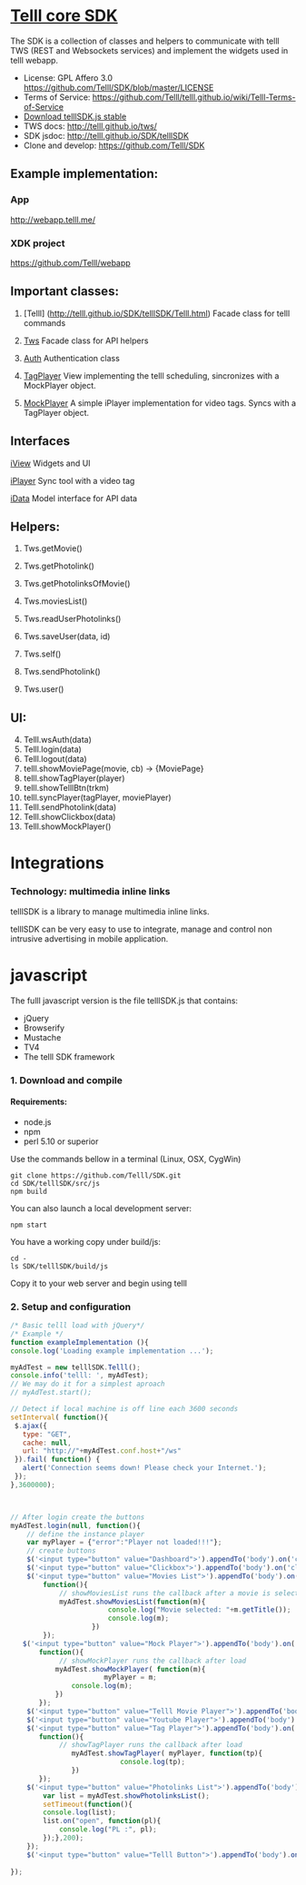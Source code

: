 # [Telll core SDK](http://telll.github.io/SDK/)

The SDK is a collection of classes and helpers to communicate with telll TWS (REST and Websockets services) and implement the widgets used in telll webapp.

- License: GPL Affero 3.0 https://github.com/Telll/SDK/blob/master/LICENSE
- Terms of Service: https://github.com/Telll/telll.github.io/wiki/Telll-Terms-of-Service
- [Download telllSDK.js stable](https://raw.githubusercontent.com/Telll/webapp/master/www/js/telllSDK.js)
- TWS docs: http://telll.github.io/tws/
- SDK jsdoc:  http://telll.github.io/SDK/telllSDK
- Clone and develop: https://github.com/Telll/SDK

## Example implementation:

### App
http://webapp.telll.me/

### XDK project
https://github.com/Telll/webapp

## Important classes:

1. [Telll] (http://telll.github.io/SDK/telllSDK/Telll.html)
Facade class for telll commands

1. [Tws](http://telll.github.io/SDK/telllSDK/Tws.html)
Facade class for API helpers

1. [Auth](http://telll.github.io/SDK/telllSDK/Auth.html)
Authentication class

1. [TagPlayer](http://telll.github.io/SDK/telllSDK/TagPlayer.html)
View implementing the telll scheduling, sincronizes with a MockPlayer object.

1. [MockPlayer](http://telll.github.io/SDK/telllSDK/MockPlayer.html)
A simple iPlayer implementation for video tags. Syncs with a TagPlayer object.

## Interfaces
[iView](http://telll.github.io/SDK/telllSDK/iView.html)
Widgets and UI

[iPlayer](http://telll.github.io/SDK/telllSDK/iPlayer.html)
Sync tool with a video tag

[iData](http://telll.github.io/SDK/telllSDK/iData.html)
Model interface for API data

## Helpers:

1. Tws.getMovie()

1. Tws.getPhotolink()

1. Tws.getPhotolinksOfMovie()

1. Tws.moviesList()

1. Tws.readUserPhotolinks()

1. Tws.saveUser(data, id)

1. Tws.self()

1. Tws.sendPhotolink()

1. Tws.user()

## UI:
4. Telll.wsAuth(data)
5. Telll.login(data)
6. Telll.logout(data)
1. telll.showMoviePage(movie, cb) → {MoviePage}
1. telll.showTagPlayer(player)
2. telll.showTelllBtn(trkm)
3. telll.syncPlayer(tagPlayer, moviePlayer)
4. Telll.sendPhotolink(data)
5. Telll.showClickbox(data)
6. Telll.showMockPlayer()


# Integrations

### Technology: multimedia inline links
telllSDK is a library to manage multimedia inline links.

telllSDK can be very easy to use to integrate, manage and control non intrusive advertising in mobile application.

# javascript

The fulll javascript version is the file telllSDK.js that contains:
- jQuery 
- Browserify
- Mustache
- TV4
- The telll SDK framework

### 1. Download and compile

#### Requirements:
- node.js
- npm
- perl 5.10 or superior

Use the commands bellow in a terminal (Linux, OSX, CygWin)

```shell
git clone https://github.com/Telll/SDK.git
cd SDK/telllSDK/src/js
npm build
```

You can also launch a local development server:  
```shell
npm start
```

You have a working copy under build/js:

```shell
cd -
ls SDK/telllSDK/build/js

```
Copy it to your web server and begin using telll

### 2. Setup and configuration

```javascript
/* Basic telll load with jQuery*/
/* Example */
function exampleImplementation (){
console.log('Loading example implementation ...');

myAdTest = new telllSDK.Telll();
console.info('telll: ', myAdTest);
// We may do it for a simplest aproach
// myAdTest.start();

// Detect if local machine is off line each 3600 seconds
setInterval( function(){
 $.ajax({
   type: "GET",
   cache: null,
   url: "http://"+myAdTest.conf.host+"/ws"
 }).fail( function() {
   alert('Connection seems down! Please check your Internet.');
 });
},3600000);



// After login create the buttons
myAdTest.login(null, function(){
    // define the instance player
    var myPlayer = {"error":"Player not loaded!!!"};
    // create buttons
    $('<input type="button" value="Dashboard">').appendTo('body').on('click', function(){myAdTest.showDashboard()});
    $('<input type="button" value="Clickbox">').appendTo('body').on('click', function(){myAdTest.showClickbox()});
    $('<input type="button" value="Movies List">').appendTo('body').on('click', 
	    function(){
            // showMoviesList runs the callback after a movie is selected
		    myAdTest.showMoviesList(function(m){
                        console.log("Movie selected: "+m.getTitle());
                        console.log(m);
                    })
	    });
   $('<input type="button" value="Mock Player">').appendTo('body').on('click', 
	   function(){
            // showMockPlayer runs the callback after load
		   myAdTest.showMockPlayer( function(m){
                       myPlayer = m;       
		       console.log(m); 
		   })
	   });
    $('<input type="button" value="Telll Movie Player">').appendTo('body').on('click', function(){myAdTest.showMoviePlayer()});
    $('<input type="button" value="Youtube Player">').appendTo('body').on('click', function(){myAdTest.showYoutubePlayer()});
    $('<input type="button" value="Tag Player">').appendTo('body').on('click', 
	   function(){
            // showTagPlayer runs the callback after load
	           myAdTest.showTagPlayer( myPlayer, function(tp){ 
                           console.log(tp);
	           }) 
	   });
    $('<input type="button" value="Photolinks List">').appendTo('body').on('click', function(){
	    var list = myAdTest.showPhotolinksList();
	    setTimeout(function(){
	    console.log(list);
	    list.on("open", function(pl){
	        console.log("PL :", pl);
	    });},200);
    });
    $('<input type="button" value="Telll Button">').appendTo('body').on('click', function(){myAdTest.showTelllBtn()});
 
});
```
